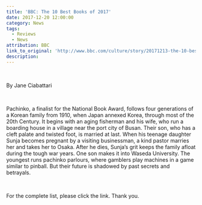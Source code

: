 ```yaml
---
title: 'BBC: The 10 Best Books of 2017'
date: 2017-12-20 12:00:00
category: News
tags:
  - Reviews
  - News
attribution: BBC
link_to_original: 'http://www.bbc.com/culture/story/20171213-the-10-best-books-of-2017'
description:
---
```



&nbsp;

By Jane Ciabattari

&nbsp;

Pachinko, a finalist for the National Book Award, follows four generations of a Korean family from 1910, when Japan annexed Korea, through most of the 20th Century. It begins with an aging fisherman and his wife, who run a boarding house in a village near the port city of Busan. Their son, who has a cleft palate and twisted foot, is married at last. When his teenage daughter Sunja becomes pregnant by a visiting businessman, a kind pastor marries her and takes her to Osaka. After he dies, Sunja’s grit keeps the family afloat during the tough war years. One son makes it into Waseda University. The youngest runs pachinko parlours, where gamblers play machines in a game similar to pinball. But their future is shadowed by past secrets and betrayals.&nbsp;

&nbsp;

For the complete list, please click the link. Thank you.&nbsp;